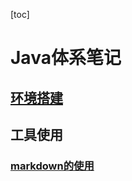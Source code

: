 [toc]



# Java体系笔记

## [环境搭建](https://blog.csdn.net/Hello_Mysmallworld/article/details/119354844)

## 工具使用

### [markdown的使用](https://blog.csdn.net/Hello_Mysmallworld/article/details/119355207)

